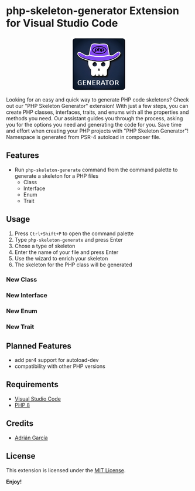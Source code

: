 # php-skeleton-generator Extension for Visual Studio Code

<img src="images/logo.png" width="150" style="display: block; margin: 0 auto 10px">

Looking for an easy and quick way to generate PHP code skeletons? Check out our "PHP Skeleton Generator" extension! With just a few steps, you can create PHP classes, interfaces, traits, and enums with all the properties and methods you need. Our assistant guides you through the process, asking you for the options you need and generating the code for you. Save time and effort when creating your PHP projects with "PHP Skeleton Generator"!
Namespace is generated from PSR-4 autoload in composer file.

## Features

- Run `php-skeleton-generate` command from the command palette to generate a skeleton for a PHP files 
    - Class
    - Interface
    - Enum
    - Trait

## Usage

1. Press `Ctrl+Shift+P` to open the command palette
2. Type `php-skeleton-generate` and press Enter
3. Chose a type of skeleton
3. Enter the name of your file and press Enter
4. Use the wizard to enrich your skeleton
5. The skeleton for the PHP class will be generated

### New Class

### New Interface

### New Enum

### New Trait

## Planned Features

- add psr4 support for autoload-dev
- compatibility with other PHP versions

## Requirements

- [Visual Studio Code](https://code.visualstudio.com/)
- [PHP 8](https://www.php.net/releases/8.0)


## Credits

- [Adrián García](https://github.com/adrigar94)

## License

This extension is licensed under the [MIT License](LICENSE).

**Enjoy!**
